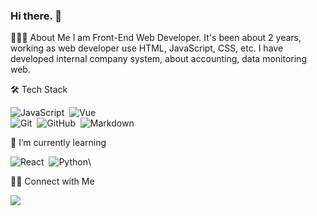 ### Hi there. 👋


👨🏻‍💻 About Me
I am Front-End Web Developer. It's been about 2 years, working as web developer use HTML, JavaScript, CSS, etc. I have developed  internal company system, about accounting, data monitoring web.

🛠 Tech Stack

![JavaScript](https://img.shields.io/badge/-Javascript-05122A?style=flat&logo=javascript)&nbsp;
![Vue](https://img.shields.io/badge/-Vue.js-05122A?style=flat&logo=Vue.js)\
![Git](https://img.shields.io/badge/-Git-05122A?style=flat&logo=git)&nbsp;
![GitHub](https://img.shields.io/badge/-GitHub-05122A?style=flat&logo=github)&nbsp;
![Markdown](https://img.shields.io/badge/-Markdown-05122A?style=flat&logo=markdown)

🌱 I’m currently learning

![React](https://img.shields.io/badge/-react.js-05122A?style=flat&logo=react)&nbsp;
![Python](https://img.shields.io/badge/-python-05122A?style=flat&logo=python)\


🤝🏻 Connect with Me
<p>
  <a href="https://github.com/chenxuan019"><img src="https://img.shields.io/badge/-chenxuan019-100000?style=flat&logo=github&logoColor=white"/></a>
<!--   <a href="https://www.linkedin.com/in/vinay-sawant-2b038157"><img src="https://img.shields.io/badge/-vinay10949-0077B5?style=flat&logo=linkedin&logoColor=white"/></a> -->
</p>


<!--
**chenxuanzzy/chenxuanzzy** is a ✨ _special_ ✨ repository because its `README.md` (this file) appears on your GitHub profile.

Here are some ideas to get you started:

- 🔭 I’m currently working on ...
- 🌱 I’m currently learning ...
- 👯 I’m looking to collaborate on ...
- 🤔 I’m looking for help with ...
- 💬 Ask me about ...
- 📫 How to reach me: ...
- 😄 Pronouns: ...
- ⚡ Fun fact: ...
-->
